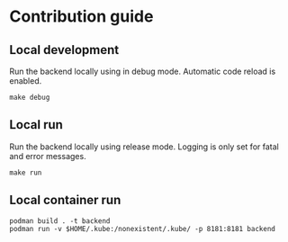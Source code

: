 # Contribution guide

## Local development

Run the backend locally using in debug mode. Automatic code reload is enabled.

```
make debug
```

## Local run

Run the backend locally using release mode. Logging is only set for fatal and error messages.

```
make run
```

## Local container run

```
podman build . -t backend
podman run -v $HOME/.kube:/nonexistent/.kube/ -p 8181:8181 backend
```

